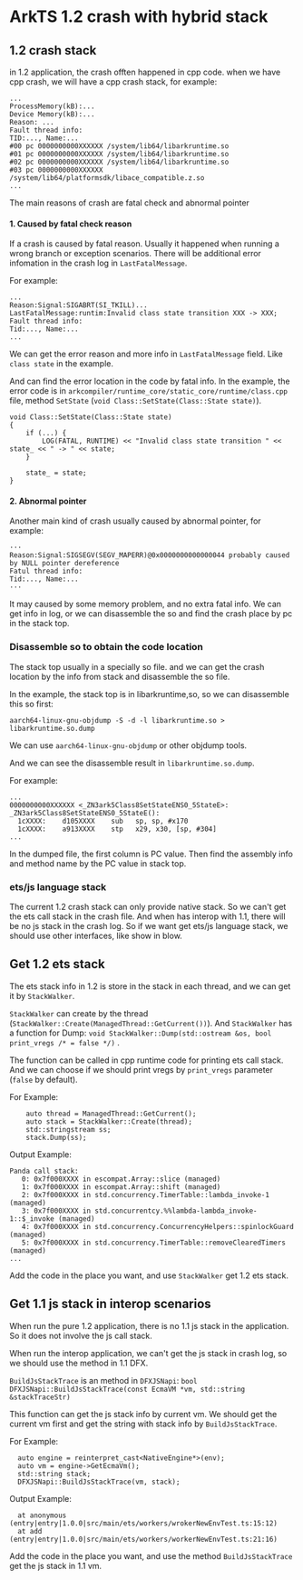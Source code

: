 # ArkTS 1.2 crash with hybrid stack


## 1.2 crash stack
in 1.2 application, the crash offten happened in cpp code. when we have cpp crash, we will have a cpp crash stack, for example: 
```
...
ProcessMemory(kB):...
Device Memory(kB):...
Reason: ...
Fault thread info:
TID:..., Name:...
#00 pc 0000000000XXXXXX /system/lib64/libarkruntime.so
#01 pc 0000000000XXXXXX /system/lib64/libarkruntime.so
#02 pc 0000000000XXXXXX /system/lib64/libarkruntime.so
#03 pc 0000000000XXXXXX /system/lib64/platformsdk/libace_compatible.z.so
...
```
The main reasons of crash are fatal check and abnormal pointer
#### 1. Caused by fatal check reason
If a crash is caused by fatal reason. Usually it happened when running a wrong branch or exception scenarios. There will be additional error infomation in the crash log in `LastFatalMessage`.

For example:
```
...
Reason:Signal:SIGABRT(SI_TKILL)...
LastFatalMessage:runtim:Invalid class state transition XXX -> XXX;
Fault thread info:
Tid:..., Name:...
...
```
We can get the error reason and more info in `LastFatalMessage` field. Like `class state` in the example.

And can find the error location in the code by fatal info. In the example, the error code is in `arkcompiler/runtime_core/static_core/runtime/class.cpp` file, method `SetState` (`void Class::SetState(Class::State state)`).

```
void Class::SetState(Class::State state)
{
    if (...) {
        LOG(FATAL, RUNTIME) << "Invalid class state transition " << state_ << " -> " << state;
    }

    state_ = state;
}
```

#### 2. Abnormal pointer
Another main kind of crash usually caused by abnormal pointer, for example:
```
···
Reason:Signal:SIGSEGV(SEGV_MAPERR)@0x0000000000000044 probably caused by NULL pointer dereference
Fatul thread info:
Tid:..., Name:...
···
```
It may caused by some memory problem, and no extra fatal info. We can get info in log, or we can disassemble the so and find the crash place by pc in the stack top.

### Disassemble so to obtain the code location
The stack top usually in a specially so file. and we can get the crash location by the info from stack and disassemble the so file.

In the example, the stack top is in libarkruntime,so, so we can disassemble this so first:

```
aarch64-linux-gnu-objdump -S -d -l libarkruntime.so > libarkruntime.so.dump
```

We can use `aarch64-linux-gnu-objdump` or other objdump tools.

And we can see the disassemble result in `libarkruntime.so.dump`.

For example:
```
...
0000000000XXXXXX <_ZN3ark5Class8SetStateENS0_5StateE>:
_ZN3ark5Class8SetStateENS0_5StateE():
  1cXXXX:    d105XXXX    sub   sp, sp, #x170
  1cXXXX:    a913XXXX    stp   x29, x30, [sp, #304]
...
```

In the dumped file, the first column is PC value. Then find the assembly info and method name by the PC value in stack top.

### ets/js language stack
The current 1.2 crash stack can only provide native stack. So we can't get the ets call stack in the crash file. And when has interop with 1.1, there will be no js stack in the crash log. So if we want get ets/js language stack, we should use other interfaces, like show in blow.

## Get 1.2 ets stack
The ets stack info in 1.2 is store in the stack in each thread, and we can get it by `StackWalker`.

`StackWalker` can create by the thread (`StackWalker::Create(ManagedThread::GetCurrent())`).
And `StackWalker` has a function for Dump: `void StackWalker::Dump(std::ostream &os, bool print_vregs /* = false */)` .

The function can be called in cpp runtime code for printing ets call stack. And we can choose if we should print vregs by `print_vregs` parameter (`false` by default).

For Example:
```
    auto thread = ManagedThread::GetCurrent();
    auto stack = StackWalker::Create(thread);
    std::stringstream ss;
    stack.Dump(ss);
```

Output Example:

```
Panda call stack:
   0: 0x7f000XXXX in escompat.Array::slice (managed)
   1: 0x7f000XXXX in escompat.Array::shift (managed)
   2: 0x7f000XXXX in std.concurrency.TimerTable::lambda_invoke-1 (managed)
   3: 0x7f000XXXX in std.concurrentcy.%%lambda-lambda_invoke-1::$_invoke (managed)
   4: 0x7f000XXXX in std.concurrency.ConcurrencyHelpers::spinlockGuard (managed)
   5: 0x7f000XXXX in std.concurrency.TimerTable::removeClearedTimers (managed)
...
```

Add the code in the place you want, and use `StackWalker` get 1.2 ets stack. 

## Get 1.1 js stack in interop scenarios

When run the pure 1.2 application, there is no 1.1 js stack in the application. So it does not involve the js call stack.

When run the interop application, we can't get the js stack in crash log, so we should use the method in 1.1 DFX.

`BuildJsStackTrace` is an method in `DFXJSNapi`: `bool DFXJSNapi::BuildJsStackTrace(const EcmaVM *vm, std::string &stackTraceStr)`

This function can get the js stack info by current vm. We should get the current vm first and get the string with stack info by `BuildJsStackTrace`.

For Example:
```
  auto engine = reinterpret_cast<NativeEngine*>(env);
  auto vm = engine->GetEcmaVm();
  std::string stack;
  DFXJSNapi::BuildJsStackTrace(vm, stack);
```

Output Example:

```
  at anonymous (entry|entry|1.0.0|src/main/ets/workers/wrokerNewEnvTest.ts:15:12)
  at add (entry|entry|1.0.0|src/main/ets/workers/workerNewEnvTest.ts:21:16)
```

Add the code in the place you want, and use the method `BuildJsStackTrace` get the js stack in 1.1 vm.